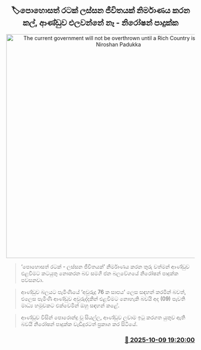 <p align='center'><b><h2 align='center' title='The current government will not be overthrown until a Rich Country is created - Niroshan Padukka'>🏷පොහොසත් රටක් ලස්සන ජීවිතයක් නිර්මාණය කරන කල්, ආණ්ඩුව එලවන්නේ නෑ - නිරෝෂන් පාදුක්ක</h2></b></p>
<p align='center'><img src='https://helakuru.sgp1.cdn.digitaloceanspaces.com/esana/images/lib/niroshan-padukka-niu.jpg' width='600' alt='The current government will not be overthrown until a Rich Country is created - Niroshan Padukka'></p>

> ‘පොහොසත් රටක් - ලස්සන ජීවිතයක්’ නිර්මාණය කරන තුරු වත්මන් ආණ්ඩුව එළවීමට කටයුතු නොකරන බව සමගි ජන බලවේගයේ නිරෝෂන් පාදුක්ක පවසනවා.

> ආණ්ඩුව බලයට පැමිණියේ ‘අවුරුදු 76 ක සාපය’ ලෙස සඳහන් කරමින් බවත්, එලෙස පැමිණි ආණ්ඩුව අවුරුද්දකින් එළවීමට නොහැකි බවයි අද (09) පැවති මාධ්‍ය හමුවකට එක්වෙමින් ඔහු සඳහන් කළේ.

> ආණ්ඩුව විසින් පොරොන්දු වූ සියල්ල, ආණ්ඩුව ලවාම ඉටු කරගත යුතුව ඇති බවයි නිරෝෂන් පාදුක්ක වැඩිදුරටත් ප්‍රකාශ කර සිටියේ.



<h3 align='right'><a href='https://www.helakuru.lk/esana/p/114353/'>📅 2025-10-09 19:20:00</a></h3>
